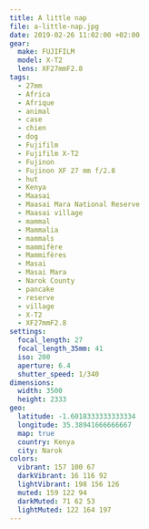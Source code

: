 ```yaml
---
title: A little nap
file: a-little-nap.jpg
date: 2019-02-26 11:02:00 +02:00
gear:
  make: FUJIFILM
  model: X-T2
  lens: XF27mmF2.8
tags:
  - 27mm
  - Africa
  - Afrique
  - animal
  - case
  - chien
  - dog
  - Fujifilm
  - Fujifilm X-T2
  - Fujinon
  - Fujinon XF 27 mm f/2.8
  - hut
  - Kenya
  - Maasai
  - Maasai Mara National Reserve
  - Maasai village
  - mammal
  - Mammalia
  - mammals
  - mammifère
  - Mammifères
  - Masai
  - Masai Mara
  - Narok County
  - pancake
  - reserve
  - village
  - X-T2
  - XF27mmF2.8
settings:
  focal_length: 27
  focal_length_35mm: 41
  iso: 200
  aperture: 6.4
  shutter_speed: 1/340
dimensions:
  width: 3500
  height: 2333
geo:
  latitude: -1.6018333333333334
  longitude: 35.38941666666667
  map: true
  country: Kenya
  city: Narok
colors:
  vibrant: 157 100 67
  darkVibrant: 16 116 92
  lightVibrant: 198 156 126
  muted: 159 122 94
  darkMuted: 71 62 53
  lightMuted: 122 164 197
---
```




